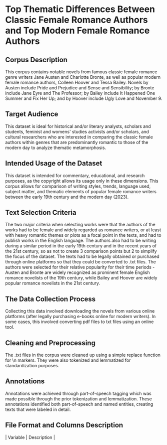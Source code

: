 # Top Thematic Differences Between Classic Female Romance Authors and Top Modern Female Romance Authors

## Corpus Description
This corpus contains notable novels from famous classic female romance genre writers Jane Austen and Charlotte Bronte, as well as popular modern female romance authors, Colleen Hoover and Tessa Bailey. Novels by Austen include Pride and Prejudice and Sense and Sensibility; by Bronte include Jane Eyre and The Professor; by Bailey include It Happened One Summer and Fix Her Up; and by Hoover include Ugly Love and November 9.

## Target Audience
This dataset is ideal for historical and/or literary analysts, scholars and students, feminist and womens' studies activists and/or scholars, and cultural researchers who are interested in comparing the classic female authors within genres that are predominantly romantic to those of the modern day to analyze thematic metamorphosis.

## Intended Usage of the Dataset
This dataset is intended for commentary, educational, and research purposes, as the copyright allows its usage only in these dimensions. This corpus allows for comparison of writing styles, trends, language used, subject matter, and thematic elements of popular female romance writers between the early 19th century and the modern day (2023).

## Text Selection Criteria
The two major criteria when selecting works were that the authors of the works had to be female and widely regarded as romance writers, or at least with heavy romantic themes or plots as a focal point in the texts, and had to publish works in the English language. The authors also had to be writing during a similar period in the early 19th century and in the recent years of the 21st century, so as not to create 3 comparison points but 2 to simplify the focus of the dataset. The texts had to be legally obtained or purchased through online platforms so that they could be converted to .txt files. The authors were selected for their relative popularity for their time periods - Austen and Bronte are widely recognized as prominent female English romance novelists of the 19th century, while Bailey and Hoover are widely popular romance novelists in the 21st century.

## The Data Collection Process
Collecting this data involved downloading the novels from various online platforms (after legally purchasing e-books online for modern writers). In some cases, this involved converting pdf files to txt files using an online tool.

## Cleaning and Preprocessing
The .txt files in the corpus were cleaned up using a simple replace function for \n markers. They were also tokenized and lemmatized for standardization purposes. 

## Annotations
Annotations were achieved through part-of-speech tagging which was made possible through the prior tokenization and lemmatization. These annotations identified both part-of-speech and named entities, creating texts that were labeled in detail.

## File Format and Columns Description
| Variable | Description |
